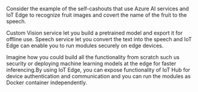 Consider the example of the self-cashouts that use Azure AI services and IoT Edge to recognize fruit images and covert the name of the fruit to the speech. 

Custom Vision service let you build a pretrained model and export it for offline use. Speech service let you convert the text into the speech and IoT Edge can enable you to run modules securely on edge devices. 

Imagine how you could build all the functionality from scratch such us security or deploying machine learning models at the edge for faster inferencing.By using IoT Edge, you can expose functionality of IoT Hub for device authentication and communication and you can run the modules as Docker container independently. 
